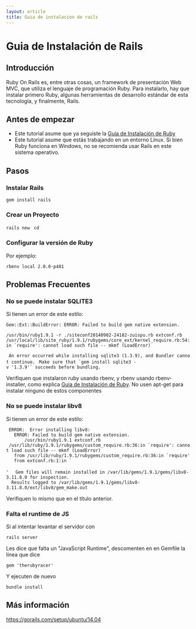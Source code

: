 ```yaml
---
layout: article
title: Guia de instalacion de rails
---
```


Guia de Instalación de Rails
============================

Introducción
------------

Ruby On Rails es, entre otras cosas, un framework de presentación Web MVC, que utiliza el lenguaje de programación Ruby. Para instalarlo, hay que instalar primero Ruby, algunas herramientas de desarrollo estándar de esta tecnología, y finalmente, Rails.

Antes de empezar
----------------

-   Este tutorial asume que ya seguiste la [Guía de Instalación de Ruby](guia-de-instalacion-de-ruby.html)
-   Este tutorial asume que estás trabajando en un entorno Linux. Si bien Ruby funciona en Windows, no se recomienda usar Rails en este sistema operativo.

Pasos
-----

### Instalar Rails

`gem install rails`

### Crear un Proyecto

`rails new `<NombreDelProyecto>
`cd `<NombreDelProyecto>

### Configurar la versión de Ruby

Por ejemplo:

`rbenv local 2.0.0-p481`

Problemas Frecuentes
--------------------

### No se puede instalar SQLITE3

Si tienen un error de este estilo:

`Gem::Ext::BuildError: ERROR: Failed to build gem native extension.`

`/usr/bin/ruby1.9.1 -r ./siteconf20140902-24182-zuispu.rb extconf.rb `
`` /usr/local/lib/site_ruby/1.9.1/rubygems/core_ext/kernel_require.rb:54:in `require': cannot load such file -- mkmf (LoadError) ``

` An error occurred while installing sqlite3 (1.3.9), and Bundler cannot continue.`
``  Make sure that `gem install sqlite3 -v '1.3.9'` succeeds before bundling. ``

Verifiquen que instalaron ruby usando rbenv, y rbenv usando rbenv-installer, como explica [Guia de Instalación de Ruby](guia-de-instalacion-de-ruby.html). No usen apt-get para instalar ninguno de estos componentes

### No se puede instalar libv8

Si tienen un error de este estilo:

` ERROR:  Error installing libv8:`
`   ERROR: Failed to build gem native extension.`
`       /usr/bin/ruby1.9.1 extconf.rb`
``  /usr/lib/ruby/1.9.1/rubygems/custom_require.rb:36:in `require': cannot load such file -- mkmf (LoadError) ``
``    from /usr/lib/ruby/1.9.1/rubygems/custom_require.rb:36:in `require' ``
``    from extconf.rb:1:in ` ``<main>`'`
`  Gem files will remain installed in /var/lib/gems/1.9.1/gems/libv8-3.11.8.0 for inspection.`
`  Results logged to /var/lib/gems/1.9.1/gems/libv8-3.11.8.0/ext/libv8/gem_make.out`

Verifiquen lo mismo que en el título anterior.

### Falta el runtime de JS

Si al intentar levantar el servidor con

`rails server`

Les dice que falta un "JavaScript Runtime", descomenten en en Gemfile la línea que dice

`gem 'therubyracer'`

Y ejecuten de nuevo

`bundle install`

Más información
---------------

<https://gorails.com/setup/ubuntu/14.04>
